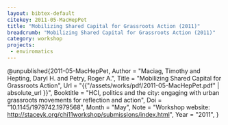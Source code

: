 ```yaml
---
layout: bibtex-default
citekey: 2011-05-MacHepPet
title: "Mobilizing Shared Capital for Grassroots Action (2011)"
breadcrumb: "Mobilizing Shared Capital for Grassroots Action (2011)"
category: workshop
projects:
 - enviromatics
---
```

@unpublished{2011-05-MacHepPet,
	Author =  "Maciag, Timothy and Hepting, Daryl H. and Petry, Roger A.",
	Title =  "Mobilizing Shared Capital for Grassroots Action",
	Url = \"{{"/assets/works/pdf/2011-05-MacHepPet.pdf" | absolute_url }}\",
	Booktitle =  "HCI, politics and the city: engaging with urban grassroots movements for reflection and action",
	Doi =  "10.1145/1979742.1979568",
	Month =  "May",
	Note =  "Workshop website: http://staceyk.org/chi11workshop/submissions/index.html",
	Year =  "2011",
}
